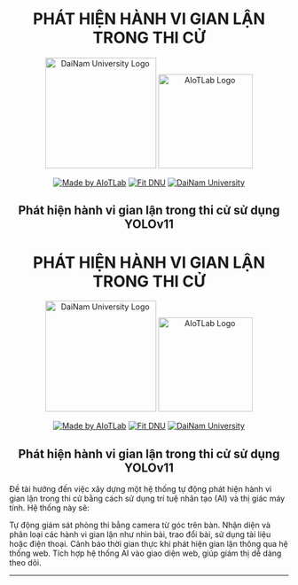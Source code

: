 <h1 align="center"> PHÁT HIỆN HÀNH VI GIAN LẬN TRONG THI CỬ </h1>

<div align="center">

<p align="center">
  <img src="images/logoDaiNam.png" alt="DaiNam University Logo" width="200"/>
  <img src="images/LogoAIoTLab.png" alt="AIoTLab Logo" width="170"/>
</p>

[![Made by AIoTLab](https://img.shields.io/badge/Made%20by%20AIoTLab-blue?style=for-the-badge)](https://www.facebook.com/DNUAIoTLab)
[![Fit DNU](https://img.shields.io/badge/Fit%20DNU-green?style=for-the-badge)](https://fitdnu.net/)
[![DaiNam University](https://img.shields.io/badge/DaiNam%20University-red?style=for-the-badge)](https://dainam.edu.vn)

</div>

<h2 align="center">Phát hiện hành vi gian lận trong thi cử sử dụng YOLOv11<h1 align="center"> PHÁT HIỆN HÀNH VI GIAN LẬN TRONG THI CỬ </h1>

<div align="center">

<p align="center">
  <img src="images/logoDaiNam.png" alt="DaiNam University Logo" width="200"/>
  <img src="images/LogoAIoTLab.png" alt="AIoTLab Logo" width="170"/>
</p>

[![Made by AIoTLab](https://img.shields.io/badge/Made%20by%20AIoTLab-blue?style=for-the-badge)](https://www.facebook.com/DNUAIoTLab)
[![Fit DNU](https://img.shields.io/badge/Fit%20DNU-green?style=for-the-badge)](https://fitdnu.net/)
[![DaiNam University](https://img.shields.io/badge/DaiNam%20University-red?style=for-the-badge)](https://dainam.edu.vn)

</div>

<h2 align="center">Phát hiện hành vi gian lận trong thi cử sử dụng YOLOv11</h2>

<p align="left">
  Đề tài hướng đến việc xây dựng một hệ thống tự động phát hiện hành vi gian lận trong thi cử bằng cách sử dụng trí tuệ nhân tạo (AI) và thị giác máy tính. Hệ thống này sẽ:

Tự động giám sát phòng thi bằng camera từ góc trên bàn.
Nhận diện và phân loại các hành vi gian lận như nhìn bài, trao đổi bài, sử dụng tài liệu hoặc điện thoại.
Cảnh báo thời gian thực khi phát hiện gian lận thông qua hệ thống web.
Tích hợp hệ thống AI vào giao diện web, giúp giám thị dễ dàng theo dõi.
</p>

---

